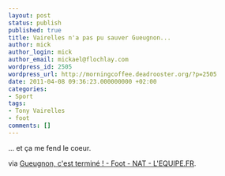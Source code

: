 ```yaml
---
layout: post
status: publish
published: true
title: Vairelles n'a pas pu sauver Gueugnon...
author: mick
author_login: mick
author_email: mickael@flochlay.com
wordpress_id: 2505
wordpress_url: http://morningcoffee.deadrooster.org/?p=2505
date: 2011-04-08 09:36:23.000000000 +02:00
categories:
- Sport
tags:
- Tony Vairelles
- foot
comments: []
---
```

... et ça me fend le coeur.

via <a href="http://www2.lequipe.fr/redirect-v6/homes/Football/breves2011/20110408_150603_gueugnon-c-est-termine.html">Gueugnon, c'est terminé ! - Foot - NAT - L'EQUIPE.FR</a>.
